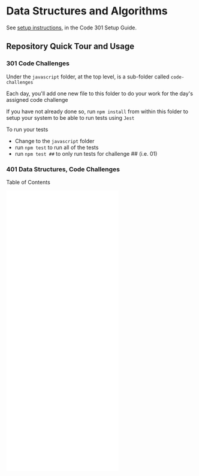 # Data Structures and Algorithms

See [setup instructions](https://codefellows.github.io/setup-guide/code-301/3-code-challenges), in the Code 301 Setup Guide.

## Repository Quick Tour and Usage

### 301 Code Challenges

Under the `javascript` folder, at the top level, is a sub-folder called `code-challenges`

Each day, you'll add one new file to this folder to do your work for the day's assigned code challenge

If you have not already done so, run `npm install` from within this folder to setup your system to be able to run tests using `Jest`

To run your tests

- Change to the `javascript` folder
- run `npm test` to run all of the tests
- run `npm test ##` to only run tests for challenge ## (i.e. 01)

### 401 Data Structures, Code Challenges

Table of Contents

![Reversing an Array](./javascript/array-reverse/README.md)
![Inserting and Shifting an Array](./javascript/array-insert-shift/README.md)
![Binary Search Through a Sorted Array](./javascript/array-binary-search/README.md)
![Linked List](./javascript/linked-list/README.md)
![Stacks and Queues](./javascript/stack-queue/README.md)